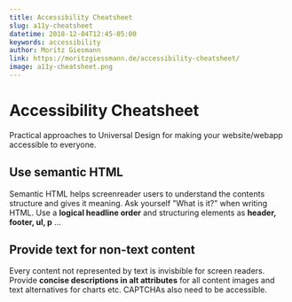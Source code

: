 ```yaml
---
title: Accessibility Cheatsheet
slug: a11y-cheatsheet
datetime: 2018-12-04T12:45-05:00
keywords: accessibility
author: Moritz Giesmann
link: https://moritzgiessmann.de/accessibility-cheatsheet/
image: a11y-cheatsheet.png
---
```


# Accessibility Cheatsheet

Practical approaches to Universal Design for making your website/webapp accessible to everyone.

## Use semantic HTML
Semantic HTML helps screenreader users to understand the contents structure and gives it meaning. Ask yourself "What is it?" when writing HTML. Use a **logical headline order** and structuring elements as **header, footer, ul, p** …

## Provide text for non-text content
Every content not represented by text is invisbible for screen readers. Provide **concise descriptions in alt attributes** for all content images and text alternatives for charts etc. CAPTCHAs also need to be accessible.
